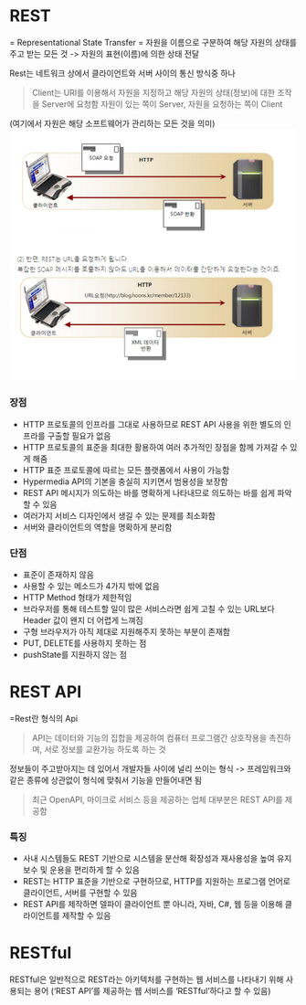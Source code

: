 # REST

= Representational State Transfer
= 자원을 이름으로 구분하여 해당 자원의 상태를 주고 받는 모든 것
-> 자원의 표현(이름)에 의한 상태 전달

Rest는 네트워크 상에서 클라이언트와 서버 사이의 통신 방식중 하나

> Client는 URI를 이용해서 자원을 지정하고 해당 자원의 상태(정보)에 대한 조작을 Server에 요청함
> 자원이 있는 쪽이 Server, 자원을 요청하는 쪽이 Client

(여기에서 자원은 해당 소프트웨어가 관리하는 모든 것을 의미)
![rest](./image/rest.png)

### 장점

- HTTP 프로토콜의 인프라를 그대로 사용하므로 REST API 사용을 위한 별도의 인프라를 구출할 필요가 없음
- HTTP 프로토콜의 표준을 최대한 활용하여 여러 추가적인 장점을 함께 가져갈 수 있게 해줌
- HTTP 표준 프로토콜에 따르는 모든 플랫폼에서 사용이 가능함
- Hypermedia API의 기본을 충실히 지키면서 범용성을 보장함
- REST API 메시지가 의도하는 바를 명확하게 나타내므로 의도하는 바를 쉽게 파악할 수 있음
- 여러가지 서비스 디자인에서 생길 수 있는 문제를 최소화함
- 서버와 클라이언트의 역할을 명확하게 분리함

### 단점

- 표준이 존재하지 않음
- 사용할 수 있는 메소드가 4가지 밖에 없음
- HTTP Method 형태가 제한적임
- 브라우저를 통해 테스트할 일이 많은 서비스라면 쉽게 고칠 수 있는 URL보다 Header 값이 왠지 더 어렵게 느껴짐
- 구형 브라우저가 아직 제대로 지원해주지 못하는 부분이 존재함
- PUT, DELETE를 사용하지 못하는 점
- pushState를 지원하지 않는 점

# REST API

=Rest란 형식의 Api

> API는 데이터와 기능의 집합을 제공하여 컴퓨터 프로그램간 상호작용을 촉진하며, 서로 정보를 교환가능 하도록 하는 것

정보들이 주고받아지는 데 있어서 개발자들 사이에 널리 쓰이는 형식
-> 프레임워크와 같은 종류에 상관없이 형식에 맞춰서 기능을 만들어내면 됨

> 최근 OpenAPI, 마이크로 서비스 등을 제공하는 업체 대부분은 REST API를 제공함

### 특징

- 사내 시스템들도 REST 기반으로 시스템을 분산해 확장성과 재사용성을 높여 유지보수 및 운용을 편리하게 할 수 있음
- REST는 HTTP 표준을 기반으로 구현하므로, HTTP를 지원하는 프로그램 언어로 클라이언트, 서버를 구현할 수 있음
- REST API를 제작하면 델파이 클라이언트 뿐 아니라, 자바, C#, 웹 등을 이용해 클라이언트를 제작할 수 있음

# RESTful

RESTful은 일반적으로 REST라는 아키텍처를 구현하는 웹 서비스를 나타내기 위해 사용되는 용어
(‘REST API’를 제공하는 웹 서비스를 ‘RESTful’하다고 할 수 있음)